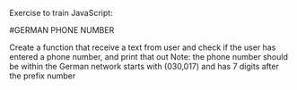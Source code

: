 Exercise to train JavaScript:

#GERMAN PHONE NUMBER

Create a function that receive a text from user
and check if the user has entered a phone number, and print that out
Note: the phone number should be within the German network starts with (030,017)
and has 7 digits after the prefix number
